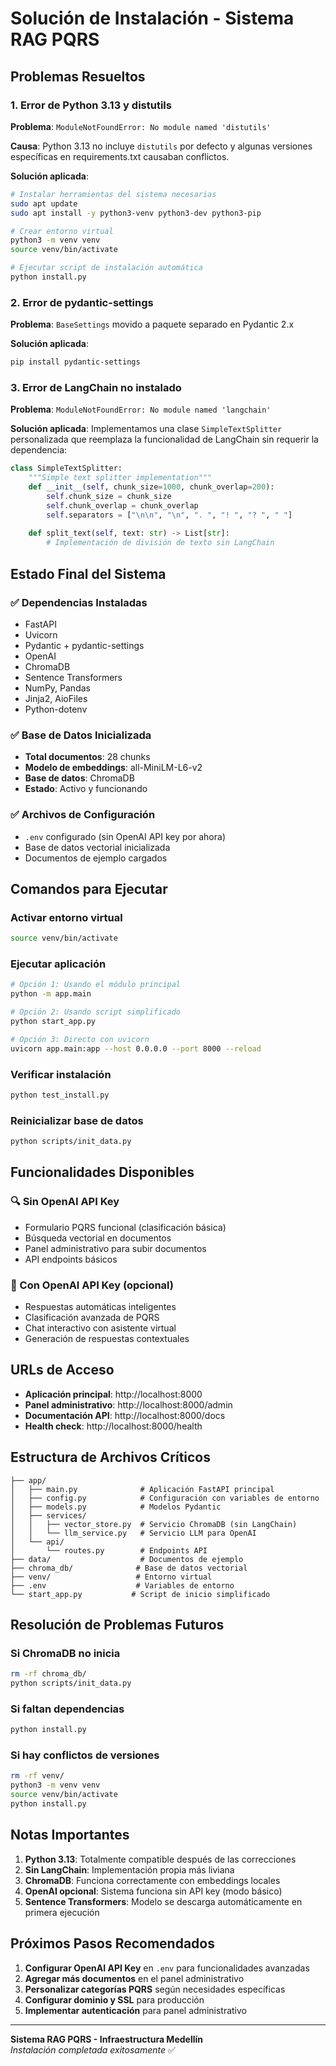 # Solución de Instalación - Sistema RAG PQRS

## Problemas Resueltos

### 1. Error de Python 3.13 y distutils
**Problema**: `ModuleNotFoundError: No module named 'distutils'`

**Causa**: Python 3.13 no incluye `distutils` por defecto y algunas versiones específicas en requirements.txt causaban conflictos.

**Solución aplicada**:
```bash
# Instalar herramientas del sistema necesarias
sudo apt update
sudo apt install -y python3-venv python3-dev python3-pip

# Crear entorno virtual
python3 -m venv venv
source venv/bin/activate

# Ejecutar script de instalación automática
python install.py
```

### 2. Error de pydantic-settings
**Problema**: `BaseSettings` movido a paquete separado en Pydantic 2.x

**Solución aplicada**:
```bash
pip install pydantic-settings
```

### 3. Error de LangChain no instalado
**Problema**: `ModuleNotFoundError: No module named 'langchain'`

**Solución aplicada**: Implementamos una clase `SimpleTextSplitter` personalizada que reemplaza la funcionalidad de LangChain sin requerir la dependencia:

```python
class SimpleTextSplitter:
    """Simple text splitter implementation"""
    def __init__(self, chunk_size=1000, chunk_overlap=200):
        self.chunk_size = chunk_size
        self.chunk_overlap = chunk_overlap
        self.separators = ["\n\n", "\n", ". ", "! ", "? ", " "]
    
    def split_text(self, text: str) -> List[str]:
        # Implementación de división de texto sin LangChain
```

## Estado Final del Sistema

### ✅ Dependencias Instaladas
- FastAPI 
- Uvicorn
- Pydantic + pydantic-settings
- OpenAI
- ChromaDB
- Sentence Transformers
- NumPy, Pandas
- Jinja2, AioFiles
- Python-dotenv

### ✅ Base de Datos Inicializada
- **Total documentos**: 28 chunks
- **Modelo de embeddings**: all-MiniLM-L6-v2
- **Base de datos**: ChromaDB
- **Estado**: Activo y funcionando

### ✅ Archivos de Configuración
- `.env` configurado (sin OpenAI API key por ahora)
- Base de datos vectorial inicializada
- Documentos de ejemplo cargados

## Comandos para Ejecutar

### Activar entorno virtual
```bash
source venv/bin/activate
```

### Ejecutar aplicación
```bash
# Opción 1: Usando el módulo principal
python -m app.main

# Opción 2: Usando script simplificado
python start_app.py

# Opción 3: Directo con uvicorn
uvicorn app.main:app --host 0.0.0.0 --port 8000 --reload
```

### Verificar instalación
```bash
python test_install.py
```

### Reinicializar base de datos
```bash
python scripts/init_data.py
```

## Funcionalidades Disponibles

### 🔍 Sin OpenAI API Key
- Formulario PQRS funcional (clasificación básica)
- Búsqueda vectorial en documentos
- Panel administrativo para subir documentos
- API endpoints básicos

### 🤖 Con OpenAI API Key (opcional)
- Respuestas automáticas inteligentes
- Clasificación avanzada de PQRS
- Chat interactivo con asistente virtual
- Generación de respuestas contextuales

## URLs de Acceso

- **Aplicación principal**: http://localhost:8000
- **Panel administrativo**: http://localhost:8000/admin
- **Documentación API**: http://localhost:8000/docs
- **Health check**: http://localhost:8000/health

## Estructura de Archivos Críticos

```
├── app/
│   ├── main.py              # Aplicación FastAPI principal
│   ├── config.py            # Configuración con variables de entorno
│   ├── models.py            # Modelos Pydantic
│   ├── services/
│   │   ├── vector_store.py  # Servicio ChromaDB (sin LangChain)
│   │   └── llm_service.py   # Servicio LLM para OpenAI
│   └── api/
│       └── routes.py        # Endpoints API
├── data/                    # Documentos de ejemplo
├── chroma_db/              # Base de datos vectorial
├── venv/                   # Entorno virtual
├── .env                    # Variables de entorno
└── start_app.py           # Script de inicio simplificado
```

## Resolución de Problemas Futuros

### Si ChromaDB no inicia
```bash
rm -rf chroma_db/
python scripts/init_data.py
```

### Si faltan dependencias
```bash
python install.py
```

### Si hay conflictos de versiones
```bash
rm -rf venv/
python3 -m venv venv
source venv/bin/activate
python install.py
```

## Notas Importantes

1. **Python 3.13**: Totalmente compatible después de las correcciones
2. **Sin LangChain**: Implementación propia más liviana
3. **ChromaDB**: Funciona correctamente con embeddings locales
4. **OpenAI opcional**: Sistema funciona sin API key (modo básico)
5. **Sentence Transformers**: Modelo se descarga automáticamente en primera ejecución

## Próximos Pasos Recomendados

1. **Configurar OpenAI API Key** en `.env` para funcionalidades avanzadas
2. **Agregar más documentos** en el panel administrativo
3. **Personalizar categorías PQRS** según necesidades específicas
4. **Configurar dominio y SSL** para producción
5. **Implementar autenticación** para panel administrativo

---

**Sistema RAG PQRS - Infraestructura Medellín**  
*Instalación completada exitosamente* ✅